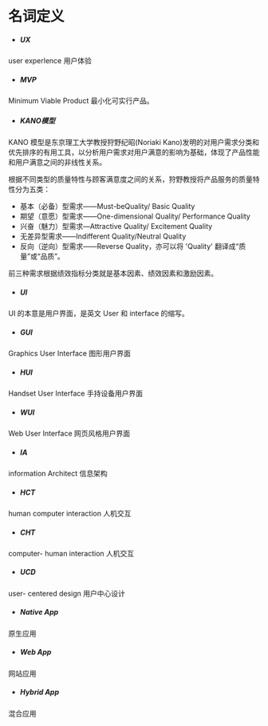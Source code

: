 # 名词定义

* ##### UX

user experlence 用户体验

* ##### MVP

Minimum Viable Product 最小化可实行产品。

* ##### KANO模型

KANO 模型是东京理工大学教授狩野纪昭\(Noriaki Kano\)发明的对用户需求分类和优先排序的有用工具，以分析用户需求对用户满意的影响为基础，体现了产品性能和用户满意之间的非线性关系。

根据不同类型的质量特性与顾客满意度之间的关系，狩野教授将产品服务的质量特性分为五类：

* 基本（必备）型需求——Must-beQuality/ Basic Quality
* 期望（意愿）型需求——One-dimensional Quality/ Performance Quality
* 兴奋（魅力）型需求—Attractive Quality/ Excitement Quality
* 无差异型需求——Indifferent Quality/Neutral Quality
* 反向（逆向）型需求——Reverse Quality，亦可以将 'Quality' 翻译成“质量”或“品质”。

前三种需求根据绩效指标分类就是基本因素、绩效因素和激励因素。

* ##### UI

UI 的本意是用户界面，是英文 User 和 interface 的缩写。

* ##### GUI

Graphics User Interface 图形用户界面

* ##### HUI

Handset User Interface 手持设备用户界面

* ##### WUI

Web User Interface 网页风格用户界面

* ##### IA

information Architect 信息架构

* ##### HCT

human computer interaction 人机交互

* ##### CHT

computer- human interaction 人机交互

* ##### UCD

user- centered design 用户中心设计

* ##### Native App

原生应用

* ##### Web App

网站应用

* ##### Hybrid App

混合应用

